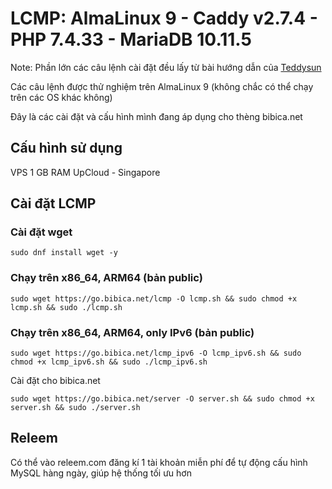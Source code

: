 # LCMP: AlmaLinux 9 - Caddy v2.7.4 - PHP 7.4.33 - MariaDB 10.11.5

Note: Phần lớn các câu lệnh cài đặt đều lấy từ bài hướng dẫn của <a href="https://teddysun.com/701.html" target="_blank" rel="noopener">Teddysun</a>

Các câu lệnh được thử nghiệm trên AlmaLinux 9 (không chắc có thể chạy trên các OS khác không)

Đây là các cài đặt và cấu hình mình đang áp dụng cho thèng bibica.net
## Cấu hình sử dụng
VPS 1 GB RAM UpCloud - Singapore
## Cài đặt LCMP
### Cài đặt wget
```shell
sudo dnf install wget -y
```
### Chạy trên x86_64, ARM64 (bản public)
```shell
sudo wget https://go.bibica.net/lcmp -O lcmp.sh && sudo chmod +x lcmp.sh && sudo ./lcmp.sh
```
### Chạy trên x86_64, ARM64, only IPv6 (bản public)
```shell
sudo wget https://go.bibica.net/lcmp_ipv6 -O lcmp_ipv6.sh && sudo chmod +x lcmp_ipv6.sh && sudo ./lcmp_ipv6.sh
```
Cài đặt cho bibica.net
```shell
sudo wget https://go.bibica.net/server -O server.sh && sudo chmod +x server.sh && sudo ./server.sh
```
## Releem
Có thể vào releem.com đăng kí 1 tài khoản miễn phí để tự động cấu hình MySQL hàng ngày, giúp hệ thống tối ưu hơn
